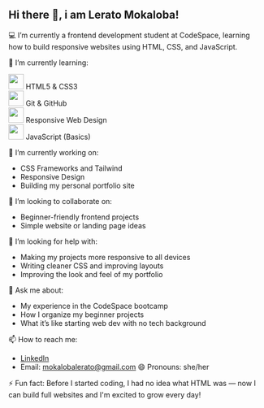 ## Hi there 👋, i am Lerato Mokaloba!

💻 I’m currently a frontend development student at CodeSpace, learning how to build responsive websites using HTML, CSS, and JavaScript.

🌱 I’m currently learning:

  <img src="https://cdn.jsdelivr.net/gh/devicons/devicon/icons/html5/html5-original.svg" width="30"/> HTML5 & CSS3  
  <img src="https://cdn.jsdelivr.net/gh/devicons/devicon/icons/git/git-original.svg" width="30"/> Git & GitHub  
  <img src="https://img.icons8.com/fluency/48/responsive.png" width="30"/> Responsive Web Design  
  <img src="https://cdn.jsdelivr.net/gh/devicons/devicon/icons/javascript/javascript-original.svg" width="30"/> JavaScript (Basics)

🔭 I’m currently working on:
- CSS Frameworks and Tailwind     
- Responsive Design
- Building my personal portfolio site

👯 I’m looking to collaborate on:
- Beginner-friendly frontend projects
- Simple website or landing page ideas

🤔 I’m looking for help with:
- Making my projects more responsive to all devices  
- Writing cleaner CSS and improving layouts    
- Improving the look and feel of my portfolio   

💬 Ask me about:
- My experience in the CodeSpace bootcamp
- How I organize my beginner projects
- What it’s like starting web dev with no tech background

📫 How to reach me:
- [LinkedIn](https://www.linkedin.com/in/lerato-mokaloba-79186520b)
- Email: mokalobalerato@gmail.com
😄 Pronouns: she/her

⚡ Fun fact:
Before I started coding, I had no idea what HTML was — now I can build full websites and I'm excited to grow every day!
